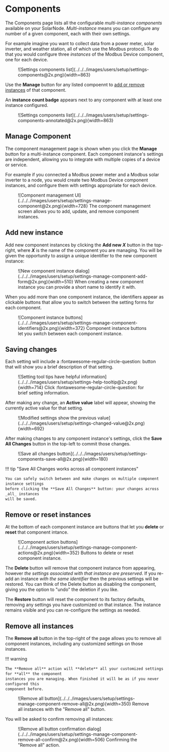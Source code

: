 # Components

The Components page lists all the configurable _multi-instance components_ available on
your SolarNode. _Multi-instance_ means you can configure any number of a given component,
each with their own settings.

For example imagine you want to collect data from a power meter, solar inverter, and weather
station, all of which use the Modbus protocol. To do that you would configure three _instances_ of
the Modbus Device component, one for each device.

<figure markdown>
  ![Settings components list](../../../images/users/setup/settings-components@2x.png){width=863}
</figure>

Use the **Manage** button for any listed compoennt to [add or remove instances](#manage-component)
of that component.

An **instance count badge** appears next to any component with at least one instance configured.

<figure markdown>
  ![Settings components list](../../../images/users/setup/settings-components-annotated@2x.png){width=863}
</figure>

## Manage Component

The component management page is shown when you click the **Manage** button for a multi-instance
component. Each component instance's settings are independent, allowing you to integrate with
multiple copies of a device or service.

For example if you connected a Modbus power meter and a Modbus solar inverter to a node, you would
create two Modbus Device component instances, and configure them with settings appropriate for each
device.

<figure markdown>
  ![Component management UI](../../../images/users/setup/settings-manage-component@2x.png){width=728}
  <caption>The component management screen allows you to add, update, and remove component instances.</caption>
</figure>

## Add new instance

Add new component instances by clicking the **Add new _X_** button in the top-right, where **_X_**
is the name of the component you are managing. You will be given the opportunity to assign a unique
identifier to the new component instance:

<figure markdown>
  ![New component instance dialog](../../../images/users/setup/settings-manage-component-add-form@2x.png){width=510}
  <caption>When creating a new component instance you can provide a short name to identify it with.</caption>
</figure>

When you add more than one component instance, the identifiers appear as clickable buttons that allow
you to switch between the setting forms for each component.

<figure markdown>
  ![Component instance buttons](../../../images/users/setup/settings-manage-component-identifiers@2x.png){width=372}
  <caption>Component instance buttons let you switch between each component instance.</caption>
</figure>

## Saving changes

Each setting will include a :fontawesome-regular-circle-question: button that will show you a
brief description of that setting.

<figure markdown>
  ![Setting tool tips have helpful information](../../../images/users/setup/settings-help-tooltip@2x.png){width=714}
  <caption>Click :fontawesome-regular-circle-question: for brief setting information.</caption>
</figure>

After making any change, an **Active value** label will appear, showing the currently active value
for that setting.

<figure markdown>
  ![Modified settings show the previous value](../../../images/users/setup/settings-changed-value@2x.png){width=692}
</figure>

After making changes to any component instance's settings, click the **Save All Changes** button in the top-left
to commit those changes.

<figure markdown>
  ![Save all changes button](../../../images/users/setup/settings-components-save-all@2x.png){width=180}
</figure>

!!! tip "Save All Changes works across all component instances"

	You can safely switch between and make changes on multiple component instance settings
	before clicking the **Save All Changes** button: your changes across _all_ instances
	will be saved.

## Remove or reset instances

At the bottom of each component instance are buttons that let you **delete** or **reset** that component
intance.

<figure markdown>
  ![Component action buttons](../../../images/users/setup/settings-manage-component-actions@2x.png){width=352}
  <caption>Buttons to delete or reset component instance.</caption>
</figure>

The **Delete** button will remove that component instance from appearing, however _the settings associated
with that instance are preserved_. If you re-add an instance _with the same identifier_ then the previous
settings will be restored. You can think of the Delete button as disabling the component, giving you the
option to "undo" the deletion if you like.

The **Restore** button will reset the component to its factory defaults, removing any settings you have
customized on that instance. The instance remains visible and you can re-configure the settings as
needed.

## Remove all instances

The **Remove all** button in the top-right of the page allows you to remove all component instances,
including any customized settings on those instances.

!!! warning

    The **Remove all** action will **delete** all your customized settings for **all** the component
	instances you are managing. When finished it will be as if you never configured this
	component before.


<figure markdown>
  ![Remove all button](../../../images/users/setup/settings-manage-component-remove-all@2x.png){width=350}
  <caption>Remove all instances with the "Remove all" button.</caption>
</figure>

You will be asked to confirm removing all instances:

<figure markdown>
  ![Remove all button confirmation dialog](../../../images/users/setup/settings-manage-component-remove-all-confirm@2x.png){width=506}
  <caption>Confirming the "Remove all" action.</caption>
</figure>
